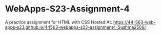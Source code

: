 # WebApps-S23-Assignment-4
A practice assignment for HTML with CSS
Hosted At: https://44-563-web-apps-s23.github.io/44563-webapps-s23-assignment4-Sushma2506/